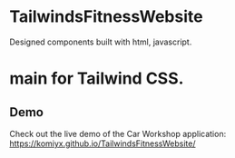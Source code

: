 # TailwindsFitnessWebsite
Designed components built with html, javascript.
# main for Tailwind CSS.

## Demo

Check out the live demo of the Car Workshop application: https://komiyx.github.io/TailwindsFitnessWebsite/
